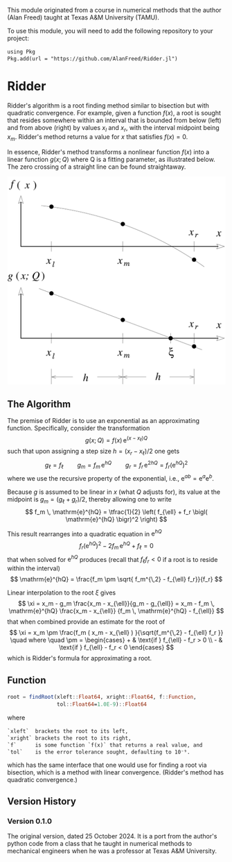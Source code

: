 


This module originated from a course in numerical methods that the author (Alan Freed) taught at Texas A&M University (TAMU).

To use this module, you will need to add the following repository to your project:

```
using Pkg
Pkg.add(url = "https://github.com/AlanFreed/Ridder.jl")
```

# Ridder

Ridder's algorithm is a root finding method similar to bisection but with quadratic convergence. For example, given a function $f(x)$, a root is sought that resides somewhere within an interval that is bounded from below (left) and from above (right) by values $x_l$ and $x_r$, with the interval midpoint being $x_m$. Ridder's method returns a value for $x$ that satisfies $f(x) = 0$.

In essence, Ridder's method transforms a nonlinear function $f(x)$ into a linear function $g(x;Q)$ where Q is a fitting parameter, as illustrated below. The zero crossing of a straight line can be found straightaway.

![localImage](./files/ridder.png)

## The Algorithm

The premise of Ridder is to use an exponential as an approximating function. Specifically, consider the transformation
$$
g(x;Q) = f(x) \, \mathrm{e}^{(x-x_{\ell})Q}
$$
such that upon assigning a step size $h = ( x_r - x_{\ell} )  / 2$ one gets
$$
g_{\ell} = f_{\ell} \qquad
g_m = f_m \, \mathrm{e}^{hQ} \qquad
g_r = f_r \, \mathrm{e}^{2hQ} = f_r \bigl( \mathrm{e}^{hQ} \bigr)^2
$$
where we use the recursive property of the exponential, i.e., $\mathrm{e}^{ab} = \mathrm{e}^a \mathrm{e}^b$.

Because $g$ is assumed to be linear in $x$ (what $Q$ adjusts for), its value at the midpoint is $g_m = ( g_{\ell} + g_r ) / 2$, thereby allowing one to write
$$
f_m \, \mathrm{e}^{hQ} = 
      \tfrac{1}{2} \left( f_{\ell} + f_r \bigl( \mathrm{e}^{hQ} \bigr)^2 \right) 
$$

This result rearranges into a quadratic equation in $\mathrm{e}^{hQ}$
$$
f_r \bigl( \mathrm{e}^{hQ} \bigr)^2 - 2f_m \, \mathrm{e}^{hQ} + f_{\ell} = 0
$$
that when solved for $\mathrm{e}^{hQ}$ produces (recall that $f_{\ell} f_r < 0$ if a root is to reside within the interval)
$$
\mathrm{e}^{hQ} = \frac{f_m \pm \sqrt{ f_m^{\,2} - f_{\ell} f_r}}{f_r}
$$

Linear interpolation to the root $\xi$ gives
$$
\xi = x_m - g_m \frac{x_m - x_{\ell}}{g_m - g_{\ell}} = 
      x_m - f_m \, \mathrm{e}^{hQ} \frac{x_m - x_{\ell}}
      {f_m \, \mathrm{e}^{hQ} - f_{\ell}}
$$
that when combined provide an estimate for the root of
$$
\xi = x_m \pm \frac{f_m  ( x_m - x_{\ell} ) }{\sqrt{f_m^{\,2} - f_{\ell} f_r }} 
\quad where \quad 
\pm = \begin{cases} 
         + & \text{if } f_{\ell} - f_r > 0 \\
         - & \text{if } f_{\ell} - f_r < 0
      \end{cases}
$$
which is Ridder's formula for approximating a root.

## Function

```julia
root = findRoot(xleft::Float64, xright::Float64, f::Function, 
                tol::Float64=1.0E-9)::Float64
```
where

    `xleft`  brackets the root to its left,
    `xright` brackets the root to its right,
    `f`      is some function `f(x)` that returns a real value, and
    `tol`    is the error tolerance sought, defaulting to 10⁻⁹.

which has the same interface that one would use for finding a root via bisection, which is a method with linear convergence. (Ridder's method has quadratic convergence.)

## Version History

### Version 0.1.0

The original version, dated 25 October 2024. It is a port from the author's python code from a class that he taught in numerical methods to mechanical engineers when he was a professor at Texas A&M University.
